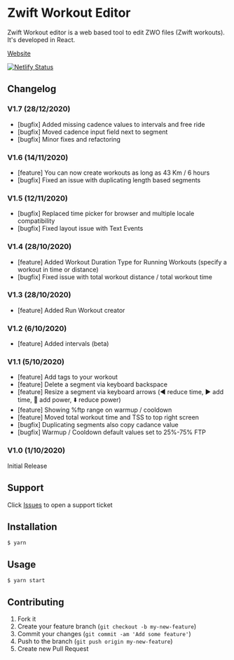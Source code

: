 # Zwift Workout Editor

Zwift Workout editor is a web based tool to edit ZWO files (Zwift workouts). It's developed in React. 

[Website](https://www.zwiftworkout.com/)

[![Netlify Status](https://api.netlify.com/api/v1/badges/0379dca2-6a91-4d51-af55-ea3fa0489520/deploy-status)](https://app.netlify.com/sites/zwiftworkout/deploys)

## Changelog

### V1.7 (28/12/2020)
- [bugfix] Added missing cadence values to intervals and free ride
- [bugfix] Moved cadence input field next to segment
- [bugfix] Minor fixes and refactoring

### V1.6 (14/11/2020)
- [feature] You can now create workouts as long as 43 Km / 6 hours
- [bugfix] Fixed an issue with duplicating length based segments

### V1.5 (12/11/2020)
- [bugfix] Replaced time picker for browser and multiple locale compatibility
- [bugfix] Fixed layout issue with Text Events

### V1.4 (28/10/2020)
- [feature] Added Workout Duration Type for Running Workouts (specify a workout in time or distance)
- [bugfix] Fixed issue with total workout distance / total workout time

### V1.3 (28/10/2020)
- [feature] Added Run Workout creator

### V1.2 (6/10/2020)

- [feature] Added intervals (beta)

### V1.1 (5/10/2020)

- [feature] Add tags to your workout
- [feature] Delete a segment via keyboard backspace
- [feature] Resize a segment via keyboard arrows (◀️ reduce time, ▶️ add time, 🔼 add power, ⬇️ reduce power) 
- [feature] Showing %ftp range on warmup / cooldown
- [feature] Moved total workout time and TSS to top right screen
- [bugfix] Duplicating segments also copy cadance value
- [bugfix] Warmup / Cooldown default values set to 25%-75% FTP 

### V1.0 (1/10/2020)

Initial Release


## Support

Click [Issues](https://github.com/breiko83/zwo-editor/issues) to open a support ticket 

## Installation

    $ yarn

## Usage

    $ yarn start

## Contributing

1. Fork it
2. Create your feature branch (`git checkout -b my-new-feature`)
3. Commit your changes (`git commit -am 'Add some feature'`)
4. Push to the branch (`git push origin my-new-feature`)
5. Create new Pull Request
